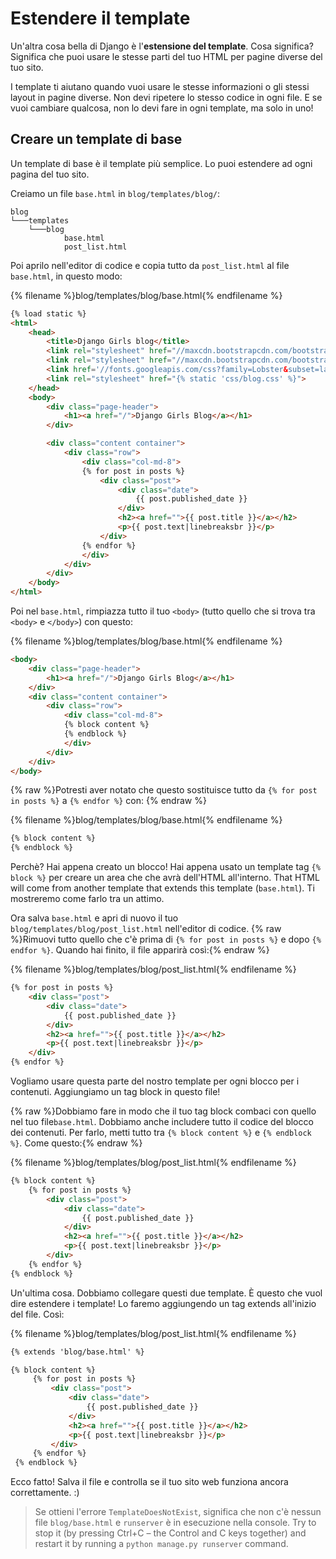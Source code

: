 # Estendere il template

Un'altra cosa bella di Django è l'**estensione del template**. Cosa significa? Significa che puoi usare le stesse parti del tuo HTML per pagine diverse del tuo sito.

I template ti aiutano quando vuoi usare le stesse informazioni o gli stessi layout in pagine diverse. Non devi ripetere lo stesso codice in ogni file. E se vuoi cambiare qualcosa, non lo devi fare in ogni template, ma solo in uno!

## Creare un template di base

Un template di base è il template più semplice. Lo puoi estendere ad ogni pagina del tuo sito.

Creiamo un file `base.html` in `blog/templates/blog/`:

    blog
    └───templates
        └───blog
                base.html
                post_list.html
    

Poi aprilo nell'editor di codice e copia tutto da `post_list.html` al file `base.html`, in questo modo:

{% filename %}blog/templates/blog/base.html{% endfilename %}

```html
{% load static %}
<html>
    <head>
        <title>Django Girls blog</title>
        <link rel="stylesheet" href="//maxcdn.bootstrapcdn.com/bootstrap/3.2.0/css/bootstrap.min.css">
        <link rel="stylesheet" href="//maxcdn.bootstrapcdn.com/bootstrap/3.2.0/css/bootstrap-theme.min.css">
        <link href='//fonts.googleapis.com/css?family=Lobster&subset=latin,latin-ext' rel='stylesheet' type='text/css'>
        <link rel="stylesheet" href="{% static 'css/blog.css' %}">
    </head>
    <body>
        <div class="page-header">
            <h1><a href="/">Django Girls Blog</a></h1>
        </div>

        <div class="content container">
            <div class="row">
                <div class="col-md-8">
                {% for post in posts %}
                    <div class="post">
                        <div class="date">
                            {{ post.published_date }}
                        </div>
                        <h2><a href="">{{ post.title }}</a></h2>
                        <p>{{ post.text|linebreaksbr }}</p>
                    </div>
                {% endfor %}
                </div>
            </div>
        </div>
    </body>
</html>
```

Poi nel `base.html`, rimpiazza tutto il tuo `<body>` (tutto quello che si trova tra `<body>` e `</body>`) con questo:

{% filename %}blog/templates/blog/base.html{% endfilename %}

```html
<body>
    <div class="page-header">
        <h1><a href="/">Django Girls Blog</a></h1>
    </div>
    <div class="content container">
        <div class="row">
            <div class="col-md-8">
            {% block content %}
            {% endblock %}
            </div>
        </div>
    </div>
</body>
```

{% raw %}Potresti aver notato che questo sostituisce tutto da `{% for post in posts %}` a `{% endfor %}` con: {% endraw %}

{% filename %}blog/templates/blog/base.html{% endfilename %}

```html
{% block content %}
{% endblock %}
```

Perchè? Hai appena creato un blocco! Hai appena usato un template tag `{% block %}` per creare un area che che avrà dell'HTML all'interno. That HTML will come from another template that extends this template (`base.html`). Ti mostreremo come farlo tra un attimo.

Ora salva `base.html` e apri di nuovo il tuo `blog/templates/blog/post_list.html` nell'editor di codice. {% raw %}Rimuovi tutto quello che c'è prima di `{% for post in posts %}` e dopo `{% endfor %}`. Quando hai finito, il file apparirà così:{% endraw %}

{% filename %}blog/templates/blog/post_list.html{% endfilename %}

```html
{% for post in posts %}
    <div class="post">
        <div class="date">
            {{ post.published_date }}
        </div>
        <h2><a href="">{{ post.title }}</a></h2>
        <p>{{ post.text|linebreaksbr }}</p>
    </div>
{% endfor %}
```

Vogliamo usare questa parte del nostro template per ogni blocco per i contenuti. Aggiungiamo un tag block in questo file!

{% raw %}Dobbiamo fare in modo che il tuo tag block combaci con quello nel tuo file`base.html`. Dobbiamo anche includere tutto il codice del blocco dei contenuti. Per farlo, metti tutto tra `{% block content %}` e `{% endblock %}`. Come questo:{% endraw %}

{% filename %}blog/templates/blog/post_list.html{% endfilename %}

```html
{% block content %}
    {% for post in posts %}
        <div class="post">
            <div class="date">
                {{ post.published_date }}
            </div>
            <h2><a href="">{{ post.title }}</a></h2>
            <p>{{ post.text|linebreaksbr }}</p>
        </div>
    {% endfor %}
{% endblock %}
```

Un'ultima cosa. Dobbiamo collegare questi due template. È questo che vuol dire estendere i template! Lo faremo aggiungendo un tag extends all'inizio del file. Così:

{% filename %}blog/templates/blog/post_list.html{% endfilename %}

```html
{% extends 'blog/base.html' %}

{% block content %}
     {% for post in posts %}
         <div class="post">
             <div class="date">
                 {{ post.published_date }}
             </div>
             <h2><a href="">{{ post.title }}</a></h2>
             <p>{{ post.text|linebreaksbr }}</p>
         </div>
     {% endfor %}
 {% endblock %}
```

Ecco fatto! Salva il file e controlla se il tuo sito web funziona ancora correttamente. :)

> Se ottieni l'errore `TemplateDoesNotExist`, significa che non c'è nessun file `blog/base.html` e `runserver` è in esecuzione nella console. Try to stop it (by pressing Ctrl+C – the Control and C keys together) and restart it by running a `python manage.py runserver` command.